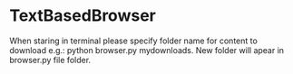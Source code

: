 # TextBasedBrowser
When staring in terminal please specify folder name for content to download e.g.: python browser.py mydownloads. New folder will apear in browser.py file folder.
